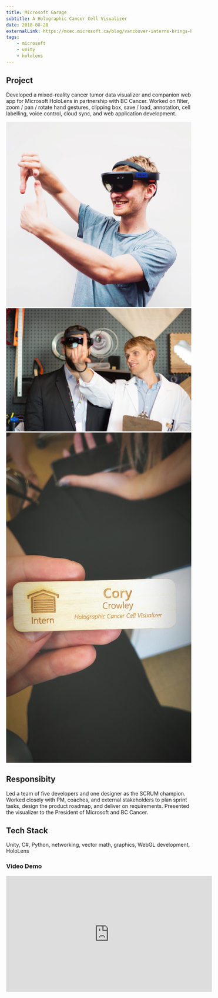 ```yaml
---
title: Microsoft Garage
subtitle: A Holographic Cancer Cell Visualizer
date: 2018-08-20
externalLink: https://mcec.microsoft.ca/blog/vancouver-interns-brings-holograms-to-bc-cancer/
tags: 
    - microsoft
    - unity
    - hololens
---
```


## Project 
Developed a mixed-reality cancer tumor data visualizer and companion web app for Microsoft HoloLens in partnership with BC Cancer. Worked on filter, zoom / pan / rotate hand gestures, clipping box, save / load, annotation, cell labelling, voice control, cloud sync, and web application development.

<div class="projectImageContainer">
    <img src="/img/microsoftgarage/hololens.jpg">
    <img src="/img/microsoftgarage/bc_cancer_fund.jpg">
    <img src="/img/microsoftgarage/badge.jpg">
</div>

## Responsibity 
Led a team of five developers and one designer as the SCRUM champion. Worked closely with PM, coaches, and external stakeholders to plan sprint tasks, design the product roadmap, and deliver on requirements. Presented the visualizer to the President of Microsoft and BC Cancer.
## Tech Stack 
Unity, C#, Python, networking, vector math, graphics, WebGL development, HoloLens

### Video Demo
<div class="video-container">
    <iframe width="560" height="315" src="https://www.youtube.com/embed/4OouJKwl5bM" frameborder="0" allow="accelerometer; autoplay; encrypted-media; gyroscope; picture-in-picture" allowfullscreen></iframe>
</div>

